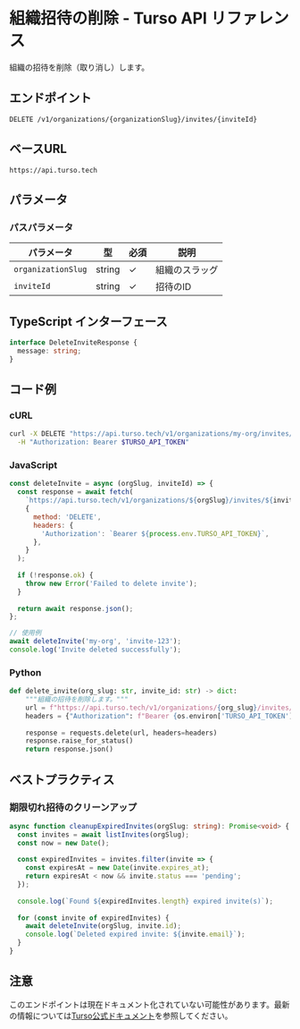 # 組織招待の削除 - Turso API リファレンス

組織の招待を削除（取り消し）します。

## エンドポイント

```
DELETE /v1/organizations/{organizationSlug}/invites/{inviteId}
```

## ベースURL

```
https://api.turso.tech
```

## パラメータ

### パスパラメータ

| パラメータ | 型 | 必須 | 説明 |
|-----------|-----|------|------|
| `organizationSlug` | string | ✓ | 組織のスラッグ |
| `inviteId` | string | ✓ | 招待のID |

## TypeScript インターフェース

```typescript
interface DeleteInviteResponse {
  message: string;
}
```

## コード例

### cURL

```bash
curl -X DELETE "https://api.turso.tech/v1/organizations/my-org/invites/invite-id" \
  -H "Authorization: Bearer $TURSO_API_TOKEN"
```

### JavaScript

```javascript
const deleteInvite = async (orgSlug, inviteId) => {
  const response = await fetch(
    `https://api.turso.tech/v1/organizations/${orgSlug}/invites/${inviteId}`,
    {
      method: 'DELETE',
      headers: {
        'Authorization': `Bearer ${process.env.TURSO_API_TOKEN}`,
      },
    }
  );
  
  if (!response.ok) {
    throw new Error('Failed to delete invite');
  }
  
  return await response.json();
};

// 使用例
await deleteInvite('my-org', 'invite-123');
console.log('Invite deleted successfully');
```

### Python

```python
def delete_invite(org_slug: str, invite_id: str) -> dict:
    """組織の招待を削除します。"""
    url = f"https://api.turso.tech/v1/organizations/{org_slug}/invites/{invite_id}"
    headers = {"Authorization": f"Bearer {os.environ['TURSO_API_TOKEN']}"}
    
    response = requests.delete(url, headers=headers)
    response.raise_for_status()
    return response.json()
```

## ベストプラクティス

### 期限切れ招待のクリーンアップ

```typescript
async function cleanupExpiredInvites(orgSlug: string): Promise<void> {
  const invites = await listInvites(orgSlug);
  const now = new Date();
  
  const expiredInvites = invites.filter(invite => {
    const expiresAt = new Date(invite.expires_at);
    return expiresAt < now && invite.status === 'pending';
  });
  
  console.log(`Found ${expiredInvites.length} expired invite(s)`);
  
  for (const invite of expiredInvites) {
    await deleteInvite(orgSlug, invite.id);
    console.log(`Deleted expired invite: ${invite.email}`);
  }
}
```

## 注意

このエンドポイントは現在ドキュメント化されていない可能性があります。最新の情報については[Turso公式ドキュメント](https://docs.turso.tech)を参照してください。
